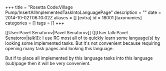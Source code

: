 +++
title = "Rosetta Code:Village Pump/InsertAllImplementedTaskIntoLanguagePage"
description = ""
date = 2014-10-02T06:10:02Z
aliases = []
[extra]
id = 18001
[taxonomies]
categories = []
tags = []
+++

[[User:Pavel Senatorov|Pavel Senatorov]] ([[User talk:Pavel Senatorov|talk]]): I use RC most all of to quickly learn some language(s) by looking some implemented tasks. But it's not convenient because requiring opening many task pages and looking this language.

But if to place all implemented by this language tasks into this language (sub)page then it will be very convenient.
